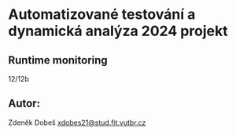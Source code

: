 # Automatizované testování a dynamická analýza 2024 projekt
## Runtime monitoring
12/12b

## Autor:
Zdeněk Dobeš <xdobes21@stud.fit.vutbr.cz>
